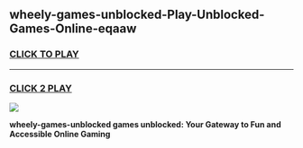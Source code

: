 
## wheely-games-unblocked-Play-Unblocked-Games-Online-eqaaw
<h3>
<a href="https://premium76.site?title=wheely-games-unblocked&ref=25A">CLICK TO PLAY</a></h3>
<hr>

<h3>
<a href="https://premium76.site?title=wheely-games-unblocked&ref=25A">CLICK 2 PLAY</a>
  
</h3>

<a href="https://premium76.site?title=wheely-games-unblocked&ref=25A"><img src="https://clearcache.store/games.png"></a>


**wheely-games-unblocked games unblocked: Your Gateway to Fun and Accessible Online Gaming**
